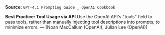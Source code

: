 **Source:** `GPT-4.1 Prompting Guide _ OpenAI Cookbook`

**Best Practice: Tool Usage via API**
Use the OpenAI API's "tools" field to pass tools, rather than manually injecting tool descriptions into prompts, to minimize errors. — [Noah MacCallum (OpenAI), Julian Lee (OpenAI)]
